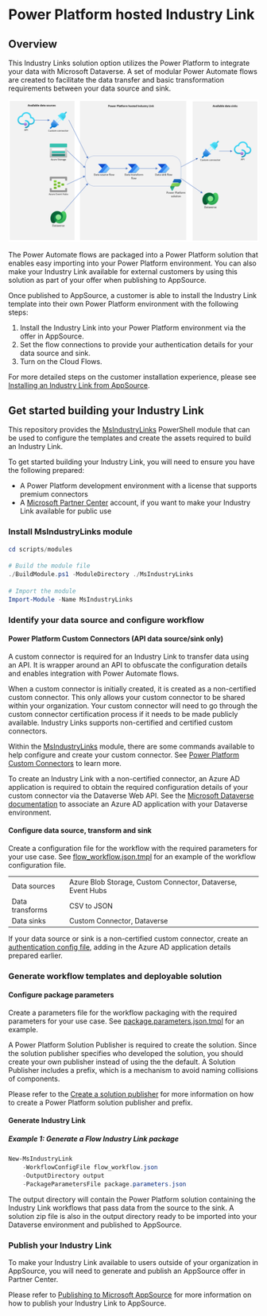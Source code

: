 # Power Platform hosted Industry Link

## Overview

This Industry Links solution option utilizes the Power Platform to integrate your data with Microsoft Dataverse. A set of modular Power Automate flows are created to facilitate the data transfer and basic transformation requirements between your data source and sink.

![Power Platform solution architecture](./images/PowerPlatformHostedArchitecture.png)

The Power Automate flows are packaged into a Power Platform solution that enables easy importing into your Power Platform environment. You can also make your Industry Link available for external customers by using this solution as part of your offer when publishing to AppSource.

Once published to AppSource, a customer is able to install the Industry Link template into their own Power Platform environment with the following steps:
1. Install the Industry Link into your Power Platform environment via the offer in AppSource.
2. Set the flow connections to provide your authentication details for your data source and sink.
3. Turn on the Cloud Flows.

For more detailed steps on the customer installation experience, please see [Installing an Industry Link from AppSource](./PowerPlatformHostedCustomerExperience.md).

## Get started building your Industry Link

This repository provides the [MsIndustryLinks](scripts/modules/MsIndustryLinks/README.md) PowerShell module that can be used to configure the templates and create the assets required to build an Industry Link. 

To get started building your Industry Link, you will need to ensure you have the following prepared:
- A Power Platform development environment with a license that supports premium connectors
- A [Microsoft Partner Center](https://learn.microsoft.com/en-us/power-platform/developer/appsource/register-microsoft-partner-network) account, if you want to make your Industry Link available for public use

### Install MsIndustryLinks module

```powershell
cd scripts/modules

# Build the module file
./BuildModule.ps1 -ModuleDirectory ./MsIndustryLinks

# Import the module
Import-Module -Name MsIndustryLinks
```

### Identify your data source and configure workflow

#### Power Platform Custom Connectors (API data source/sink only)

A custom connector is required for an Industry Link to transfer data using an API. It is wrapper around an API to obfuscate the configuration details and enables integration with Power Automate flows.

When a custom connector is initially created, it is created as a non-certified custom connector. This only allows your custom connector to be shared within your organization. Your custom connector will need to go through the custom connector certification process if it needs to be made publicly available. Industry Links supports non-certified and certified custom connectors.

Within the [MsIndustryLinks](scripts/modules/MsIndustryLinks/README.md) module, there are some commands available to help configure and create your custom connector. See [Power Platform Custom Connectors](scripts/modules/MsIndustryLinks/customConnector/CustomConnectorCertification.md) to learn more.

To create an Industry Link with a non-certified connector, an Azure AD application is required to obtain the required configuration details of your custom connector via the Dataverse Web API. See the [Microsoft Dataverse documentation](https://learn.microsoft.com/en-us/power-apps/developer/data-platform/build-web-applications-server-server-s2s-authentication) to associate an Azure AD application with your Dataverse environment.

#### Configure data source, transform and sink

Create a configuration file for the workflow with the required parameters for your use case. See [flow_workflow.json.tmpl](scripts/modules/MsIndustryLinks/templates/flow_workflow.json.tmpl) for an example of the workflow configuration file.

|                 |                                                             |
| --------------- | -----------------------------------------------             |
| Data sources    | Azure Blob Storage, Custom Connector, Dataverse, Event Hubs |
| Data transforms | CSV to JSON                                                 |
| Data sinks      | Custom Connector, Dataverse                                 |

If your data source or sink is a non-certified custom connector, create an [authentication config file](scripts/modules/MsIndustryLinks/templates/auth.json.tmpl), adding in the Azure AD application details prepared earlier.

### Generate workflow templates and deployable solution

#### Configure package parameters

Create a parameters file for the workflow packaging with the required parameters for your use case. See [package.parameters.json.tmpl](scripts/modules/MsIndustryLinks/package/powerPlatformSolution/package.parameters.json.tmpl) for an example.

A Power Platform Solution Publisher is required to create the solution. Since the solution publisher specifies who developed the solution, you should create your own publisher instead of using the the default. A Solution Publisher includes a prefix, which is a mechanism to avoid naming collisions of components.

Please refer to the [Create a solution publisher](https://learn.microsoft.com/en-us/power-apps/maker/data-platform/create-solution#create-a-solution-publisher) for more information on how to create a Power Platform solution publisher and prefix.

#### Generate Industry Link

##### Example 1: Generate a Flow Industry Link package

```powershell
New-MsIndustryLink
    -WorkflowConfigFile flow_workflow.json
    -OutputDirectory output
    -PackageParametersFile package.parameters.json
```

The output directory will contain the Power Platform solution containing the Industry Link workflows that pass data from the source to the sink. A solution zip file is also in the output directory ready to be imported into your Dataverse environment and published to AppSource.

### Publish your Industry Link

To make your Industry Link available to users outside of your organization in AppSource, you will need to generate and publish an AppSource offer in Partner Center. 

Please refer to [Publishing to Microsoft AppSource](scripts/modules/MsIndustryLinks/publish/appsource/AppSourcePublishing.md) for more information on how to publish your Industry Link to AppSource.
